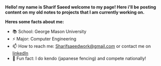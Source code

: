 **Hello! my name is Sharif Saeed welcome to my page! Here i'll be posting content on my old notes to projects that I am currently working on.**

**Heres some facts about me:**
- 📚 School: George Mason University 
- ⚡ Major: Computer Engineering
- 📫 How to reach me: Sharifsaeedwork@gmail.com or contact me on [linkedIn](https://www.linkedin.com/in/sharif-saeed-795675347/)
- 🤺 Fun fact: I do kendo (japanese fencing) and compete nationally!
<!--
**SSharifSaeed/SSharifSaeed** is a ✨ _special_ ✨ repository because its `README.md` (this file) appears on your GitHub profile.

Here are some ideas to get you started:

- 🔭 I’m currently working on ...
- 🌱 I’m currently learning ...
- 👯 I’m looking to collaborate on ...
- 🤔 I’m looking for help with ...
- 💬 Ask me about ...
- 📫 How to reach me: ...
- 😄 Pronouns: ...
- ⚡ Fun fact: ...
-->
